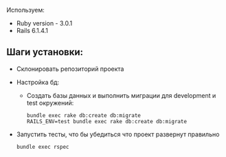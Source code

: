 Используем:

* Ruby version - 3.0.1
* Rails 6.1.4.1

## Шаги установки:

* Склонировать репозиторий проекта

* Настройка бд:
  * Создать базы данных и выполнить миграции для development и test окружений:

    ```
    bundle exec rake db:create db:migrate
    RAILS_ENV=test bundle exec rake db:create db:migrate
    ```

* Запустить тесты, что бы убедиться что проект развернут правильно
  ```
  bundle exec rspec
  ```